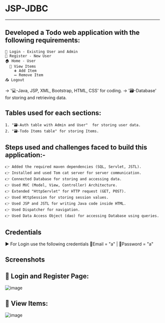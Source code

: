 # JSP-JDBC
----------

Developed a Todo web application with the following requirements:
-----------------------------------------------------------------
    👤 Login - Existing User and Admin
    👥 Register - New User
    🏠 Home - User
      👀 View Items 
        ➕ Add Item 
        ➖ Remove Item
    📤 Logout


-> '💻-Java, JSP, XML, Bootstrap, HTML, CSS' for coding.
-> '🗃️-Database' for storing and retrieving data.


Tables used for each sections:
-----------------------------
    1. "🗃️-Auth table with Admin and User"  for storing user data.
    2. "🗃️-Todo Items table" for storing Items.

    
Steps used and challenges faced to build this application:-
-----------------------------------------------------------
    👉 Added the required maven dependencies (SQL, Servlet, JSTL).
    👉 Installed and used Tom cat server for server communication.
    👉 Connected Database for storing and accessing data.
    👉 Used MVC (Model, View, Controller) Architecture.
    👉 Extended "HttpServlet" for HTTP request (GET, POST).
    👉 Used HttpSession for storing session values.
    👉 Used JSP and JSTL for writing Java code inside HTML.
    👉 Used Dispatcher for navigation.
    👉 Used Data Access Object (dao) for accessing Database using queries.


Credentials 
-----------
  ▶️ For Login use the following credentials
      📧Email = "a" | 🔐Password = "a"



Screenshots
-----------

👤 Login and Register Page:
---------------------------
![image](https://github.com/KarthigaGurusamy/JSP-JDBC/assets/145537707/db6689cb-b80c-4a2a-af9f-94e9dc913294)


👀 View Items: 
-------------
![image](https://github.com/KarthigaGurusamy/JSP-JDBC/assets/145537707/631bf3cd-82a1-453a-ae98-90098b281e8e)

  




  
